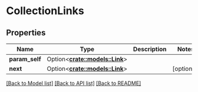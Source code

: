 # CollectionLinks

## Properties

Name | Type | Description | Notes
------------ | ------------- | ------------- | -------------
**param_self** | Option<[**crate::models::Link**](Link.md)> |  | 
**next** | Option<[**crate::models::Link**](Link.md)> |  | [optional]

[[Back to Model list]](./README.md#documentation-for-models) [[Back to API list]](./README.md#documentation-for-api-endpoints) [[Back to README]](./README.md)


